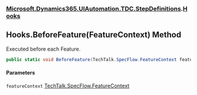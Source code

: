 ### [Microsoft.Dynamics365.UIAutomation.TDC.StepDefinitions](Microsoft.Dynamics365.UIAutomation.TDC.StepDefinitions.md 'Microsoft.Dynamics365.UIAutomation.TDC.StepDefinitions').[Hooks](Hooks.md 'Microsoft.Dynamics365.UIAutomation.TDC.StepDefinitions.Hooks')

## Hooks.BeforeFeature(FeatureContext) Method

Executed before each Feature.

```csharp
public static void BeforeFeature(TechTalk.SpecFlow.FeatureContext featureContext);
```
#### Parameters

<a name='Microsoft.Dynamics365.UIAutomation.TDC.StepDefinitions.Hooks.BeforeFeature(TechTalk.SpecFlow.FeatureContext).featureContext'></a>

`featureContext` [TechTalk.SpecFlow.FeatureContext](https://docs.microsoft.com/en-us/dotnet/api/TechTalk.SpecFlow.FeatureContext 'TechTalk.SpecFlow.FeatureContext')